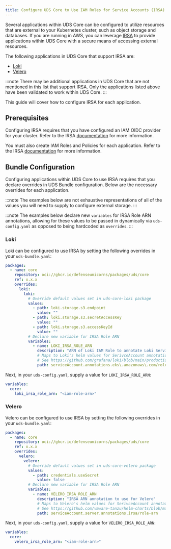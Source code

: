 ```yaml
---
title: Configure UDS Core to Use IAM Roles for Service Accounts (IRSA) 
---
```


Several applications within UDS Core can be configured to utilize resources that are external to your Kubernetes cluster, such as object storage and databases. If you are running in AWS, you can leverage [IRSA](https://docs.aws.amazon.com/eks/latest/userguide/iam-roles-for-service-accounts.html) to provide applications within UDS Core with a secure means of accessing external resources.

The following applications in UDS Core that support IRSA are:
- [Loki](#loki)
- [Velero](#velero)

:::note
There may be additional applications in UDS Core that are not mentioned in this list that support IRSA. Only the applications listed above have been validated to work within UDS Core.
:::

This guide will cover how to configure IRSA for each application. 

## Prerequisites
Configuring IRSA requires that you have configured an IAM OIDC provider for your cluster. Refer to the IRSA [documentation](https://docs.aws.amazon.com/eks/latest/userguide/enable-iam-roles-for-service-accounts.html) for more information.

You must also create IAM Roles and Policies for each application. Refer to the IRSA [documentation](https://docs.aws.amazon.com/eks/latest/userguide/associate-service-account-role.html) for more information.

## Bundle Configuration
Configuring applications within UDS Core to use IRSA requires that you declare overrides in UDS Bundle configuration. Below are the necessary overrides for each application.

:::note
The examples below are not exhaustive representations of all of the values you will need to supply to configure external storage.
:::

:::note
The examples below declare new `variables` for IRSA Role ARN annotations, allowing for these values to be passed in dynamically via `uds-config.yaml` as opposed to being hardcoded as `overrides`.
:::


### Loki
Loki can be configured to use IRSA by setting the following overrides in your `uds-bundle.yaml`:

```yaml
packages:  
  - name: core
    repository: oci://ghcr.io/defenseunicorns/packages/uds/core
    ref: x.x.x
    overrides:
      loki:
        loki:
          # Override default values set in uds-core-loki package
          values:
            - path: loki.storage.s3.endpoint
              value: ""
            - path: loki.storage.s3.secretAccessKey
              value: ""
            - path: loki.storage.s3.accessKeyId
              value: ""
          # Declare new variable for IRSA Role ARN
          variables:
            - name: LOKI_IRSA_ROLE_ARN
              description: "ARN of Loki IAM Role to annotate Loki ServiceAccount with."
              # Maps to Loki's helm values for SerivceAccount annotations:
              # See https://github.com/grafana/loki/blob/main/production/helm/loki/values.yaml#L733
              path: serviceAccount.annotations.eks\.amazonaws\.com/role-arn              
```

Next, in your `uds-config.yaml`, supply a value for `LOKI_IRSA_ROLE_ARN`:

```yaml
variables:
  core:
    loki_irsa_role_arn: "<iam-role-arn>"
```

### Velero
Velero can be configured to use IRSA by setting the following overrides in your `uds-bundle.yaml`:

```yaml
packages:  
  - name: core
    repository: oci://ghcr.io/defenseunicorns/packages/uds/core
    ref: x.x.x
    overrides:
      velero:
        velero:
          # Override default values set in uds-core-velero package
          values:
            - path: credentials.useSecret
              value: false      
          # Declare new variable for IRSA Role ARN
          variables:
            - name: VELERO_IRSA_ROLE_ARN
              description: "IRSA ARN annotation to use for Velero"
              # Maps to Velero's helm values for SerivceAccount annotations:
              # See https://github.com/vmware-tanzu/helm-charts/blob/main/charts/velero/values.yaml#L491
              path: serviceAccount.server.annotations.irsa/role-arn
```

Next, in your `uds-config.yaml`, supply a value for `VELERO_IRSA_ROLE_ARN`:

```yaml
variables:
  core:
    velero_irsa_role_arn: "<iam-role-arn>"
```
